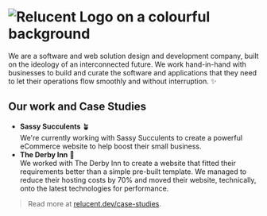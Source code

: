 # ![Relucent Logo on a colourful background](/profile/relucent-grainy-gradient-logo.png)

We are a software and web solution design and development company, built on the ideology of an interconnected future.
We work hand-in-hand with businesses to build and curate the software and applications that they need to let their operations flow smoothly and without interruption. ✨

## Our work and Case Studies

- **Sassy Succulents** 🪴\
  We're currently working with Sassy Succulents to create a powerful eCommerce website to help boost their small business.
- **The Derby Inn** 🍷\
  We worked with The Derby Inn to create a website that fitted their requirements better than a simple pre-built template. We managed to reduce their hosting costs by 70% and moved their website, technically, onto the latest technologies for performance.

> Read more at [relucent.dev/case-studies](https://relucent.dev/case-studies).
